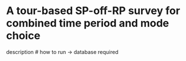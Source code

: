 # A tour-based SP-off-RP survey for combined time period and mode choice
description #
how to run -> database required
